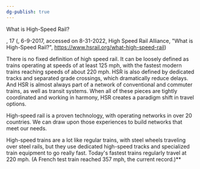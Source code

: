```yaml
---
dg-publish: true
---
```



What is High-Speed Rail?

, 17 (, 6-9-2017, accessed on 8-31-2022, High Speed Rail Alliance, "What is High-Speed Rail?", https://www.hsrail.org/what-high-speed-rail)

There is no fixed definition of high speed rail. It can be loosely defined as trains operating at speeds of at least 125 mph, with the fastest modern trains reaching speeds of about 220 mph. HSR is also defined by dedicated tracks and separated grade crossings, which dramatically reduce delays. And HSR is almost always part of a network of conventional and commuter trains, as well as transit systems. When all of these pieces are tightly coordinated and working in harmony, HSR creates a paradigm shift in travel options. 

High-speed rail is a proven technology, with operating networks in over 20 countries. We can draw upon those experiences to build networks that meet our needs. 

High-speed trains are a lot like regular trains, with steel wheels traveling over steel rails, but they use dedicated high-speed tracks and specialized train equipment to go really fast. Today's fastest trains regularly travel at 220 mph. (A French test train reached 357 mph, the current record.)**